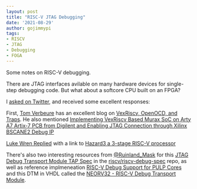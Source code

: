 ```yaml
---
layout: post
title: "RISC-V JTAG Debugging"
date: '2021-08-29'
author: gojimmypi
tags:
- RISCV
- JTAG
- Debugging
- FOGA
---
```


Some notes on RISC-V debugging.

There are JTAG interfaces avilable on many hardware devices for single-step debugging code. But what about a softcore CPU built on an FPGA?

I [asked on Twitter](https://twitter.com/gojimmypi/status/1431746895152496640?s=20), and received some excellent responses:

First, [Tom Verbeure](https://twitter.com/tom_verbeure/status/1431806782834241538?s=20) has an excellent blog on [VexRiscv, OpenOCD, and Traps](https://tomverbeure.github.io/2021/07/18/VexRiscv-OpenOCD-and-Traps.html).
He also mentioned [Implementing VexRiscv Based Murax SoC on Arty A7 Artix-7 PCB from Digilent and Enabling JTAG Connection through Xilinx BSCANE2 Debug IP](https://github.com/SpinalHDL/VexRiscv/tree/master/doc/nativeJtag)

[Luke Wren Replied](https://twitter.com/wren6991/status/1431967652457689089?s=20) with a link to [Hazard3 a 3-stage RISC-V processor](https://github.com/Wren6991/Hazard3/)

There's also two interesting resources from [@Ruinland_Mask](https://twitter.com/Ruinland_Mask/status/1431899569881706503?s=20) for
this [JTAG Debug Transport Module TAP Spec](https://github.com/riscv/riscv-debug-spec/blob/master/jtagdtm.tex) in the [riscv/riscv-debug-spec](https://github.com/riscv/riscv-debug-spec) repo,
as well as reference implmeneation [RISC-V Debug Support for PULP Cores](https://github.com/pulp-platform/riscv-dbg) and this DTM in VHDL called the [NEORV32 - RISC-V Debug Transport Module](https://github.com/stnolting/neorv32/blob/master/rtl/core/neorv32_debug_dtm.vhd).



